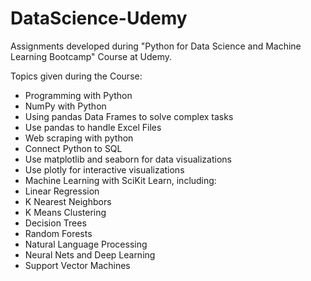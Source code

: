# DataScience-Udemy

Assignments developed during "Python for Data Science and Machine Learning Bootcamp" Course at Udemy.

Topics given during the Course:
  - Programming with Python
  - NumPy with Python
  - Using pandas Data Frames to solve complex tasks
  - Use pandas to handle Excel Files
  - Web scraping with python
  - Connect Python to SQL
  - Use matplotlib and seaborn for data visualizations
  - Use plotly for interactive visualizations
  - Machine Learning with SciKit Learn, including:
  - Linear Regression
  - K Nearest Neighbors
  - K Means Clustering
  - Decision Trees
  - Random Forests
  - Natural Language Processing
  - Neural Nets and Deep Learning
  - Support Vector Machines

